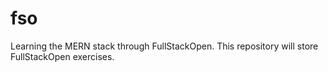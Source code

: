 # fso
Learning the MERN stack through FullStackOpen. This repository will store FullStackOpen exercises.
